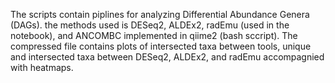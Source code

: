 The scripts contain piplines for analyzing Differential Abundance Genera (DAGs). the methods used is DESeq2, ALDEx2, radEmu (used in the notebook), and ANCOMBC implemented in qiime2 (bash sccript).
The compressed file contains plots of intersected taxa between tools, unique and intersected taxa between DESeq2, ALDEx2, and radEmu accompagnied with heatmaps.
